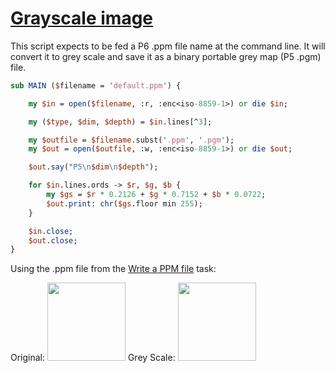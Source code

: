[1]: https://rosettacode.org/wiki/Grayscale_image

# [Grayscale image][1]





This script expects to be fed a P6 .ppm file name at the command line. It will convert it to grey scale and save it as a binary portable grey map (P5 .pgm) file.

```perl
sub MAIN ($filename = 'default.ppm') {

    my $in = open($filename, :r, :enc<iso-8859-1>) or die $in;

    my ($type, $dim, $depth) = $in.lines[^3];

    my $outfile = $filename.subst('.ppm', '.pgm');
    my $out = open($outfile, :w, :enc<iso-8859-1>) or die $out;

    $out.say("P5\n$dim\n$depth");

    for $in.lines.ords -> $r, $g, $b {
        my $gs = $r * 0.2126 + $g * 0.7152 + $b * 0.0722;
        $out.print: chr($gs.floor min 255);
    }

    $in.close;
    $out.close;
}
```


Using the .ppm file from the [Write a PPM file](https://rosettacode.org/wiki/Bitmap/Write_a_PPM_file#Raku) task:



Original: <span class="mw-default-size" typeof="mw:File">[<img src="https://static.wikitide.net/rosettacodewiki/2/27/Ppm-perl6.png" decoding="async" loading="lazy" width="125" height="125" class="mw-file-element" />](https://rosettacode.org/wiki/File:Ppm-perl6.png)</span>   Grey Scale: <span class="mw-default-size" typeof="mw:File">[<img src="https://static.wikitide.net/rosettacodewiki/f/fe/Pgm-g2-perl6.png" decoding="async" loading="lazy" width="125" height="125" class="mw-file-element" />](https://rosettacode.org/wiki/File:Pgm-g2-perl6.png)</span>
